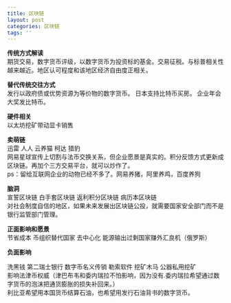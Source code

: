 ```yaml
---
title: 区块链
layout: post
categories: 区块链
tags: ''
---
```

**传统方式解读**  
   期货交易，数字货币评级，以数字货币为投资标的基金。交易征税。与标普相关性越来越近。地区认可程度和该地区经济自由度正相关。      
   
 **替代传统交往方式**    
 发行以政府债或优势资源为等价物的数字货币。  日本支持比特币买房。  企业年会大奖发比特币。 
  
**硬件相关**  
  以太坊挖矿带动显卡销售   
  
**卖萌链**  
   迅雷 人人 云养猫 柯达   猎豹   
   网易星球宣传上切割与法币交换关系，但企业愿景是真实的。积分反馈方式更新成区块链。再加个三方交易平台，就可以炒作了。        
  ps：留给互联网企业的动物已经不多了。网易养猪，阿里养鸡，百度养狗    
  
  **脑洞**    
宣誓区块链 白手套区块链 返利积分区块链 病历本区块链    
对社会制度自信的地区，如果未来发展出区块链公投，就需要国家安全部门而不是银行监管部门管理。    
      
**正面影响和愿景**   
  节省成本  币组织替代国家  去中心化 能源输出过剩国家赚外汇良机（俄罗斯）  
  
**负面影响**   

洗黑钱  第二瑞士银行  数字币名义传销  勒索软件  挖矿木马 公器私用挖矿    
影响法津币权威（津巴布韦和委内瑞拉不怕影响，因为没有.委内瑞拉希望通过数字货币的泡沫把通货膨胀的损失补回来。）  
利比亚希望用本国货币结算石油，也希望用发行石油背书的数字货币。